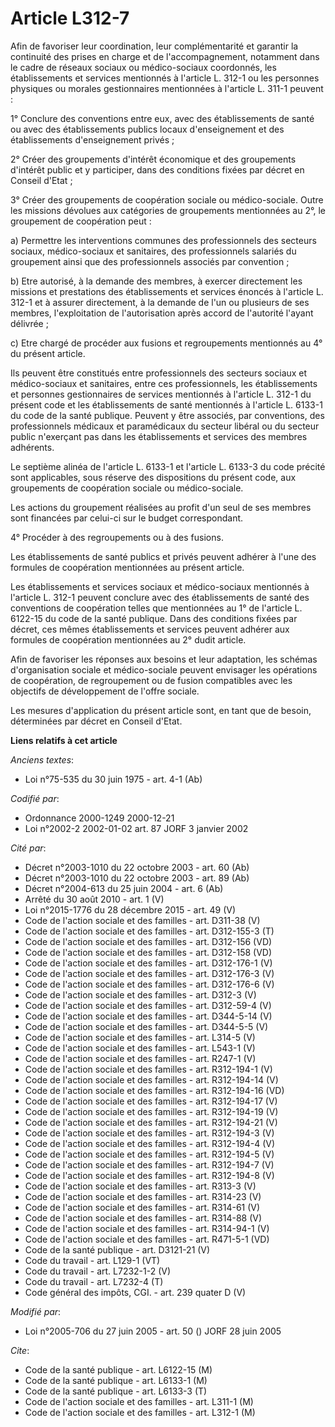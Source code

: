 # Article L312-7

Afin de favoriser leur coordination, leur complémentarité et garantir la continuité des prises en charge et de
l'accompagnement, notamment dans le cadre de réseaux sociaux ou médico-sociaux coordonnés, les établissements et services
mentionnés à l'article L. 312-1 ou les personnes physiques ou morales gestionnaires mentionnées à l'article L. 311-1
peuvent :

1° Conclure des conventions entre eux, avec des établissements de santé ou avec des établissements publics locaux
d'enseignement et des établissements d'enseignement privés ;

2° Créer des groupements d'intérêt économique et des groupements d'intérêt public et y participer, dans des conditions fixées
par décret en Conseil d'Etat ;

3° Créer des groupements de coopération sociale ou médico-sociale. Outre les missions dévolues aux catégories de groupements
mentionnées au 2°, le groupement de coopération peut :

a) Permettre les interventions communes des professionnels des secteurs sociaux, médico-sociaux et sanitaires, des
professionnels salariés du groupement ainsi que des professionnels associés par convention ;

b) Etre autorisé, à la demande des membres, à exercer directement les missions et prestations des établissements et services
énoncés à l'article L. 312-1 et à assurer directement, à la demande de l'un ou plusieurs de ses membres, l'exploitation de
l'autorisation après accord de l'autorité l'ayant délivrée ;

c) Etre chargé de procéder aux fusions et regroupements mentionnés au 4° du présent article.

Ils peuvent être constitués entre professionnels des secteurs sociaux et médico-sociaux et sanitaires, entre ces
professionnels, les établissements et personnes gestionnaires de services mentionnés à l'article L. 312-1 du présent code et
les établissements de santé mentionnés à l'article L. 6133-1 du code de la santé publique. Peuvent y être associés, par
conventions, des professionnels médicaux et paramédicaux du secteur libéral ou du secteur public n'exerçant pas dans les
établissements et services des membres adhérents.

Le septième alinéa de l'article L. 6133-1 et l'article L. 6133-3 du code précité sont applicables, sous réserve des
dispositions du présent code, aux groupements de coopération sociale ou médico-sociale.

Les actions du groupement réalisées au profit d'un seul de ses membres sont financées par celui-ci sur le budget
correspondant.

4° Procéder à des regroupements ou à des fusions.

Les établissements de santé publics et privés peuvent adhérer à l'une des formules de coopération mentionnées au présent
article.

Les établissements et services sociaux et médico-sociaux mentionnés à l'article L. 312-1 peuvent conclure avec des
établissements de santé des conventions de coopération telles que mentionnées au 1° de l'article L. 6122-15 du code de la
santé publique. Dans des conditions fixées par décret, ces mêmes établissements et services peuvent adhérer aux formules de
coopération mentionnées au 2° dudit article.

Afin de favoriser les réponses aux besoins et leur adaptation, les schémas d'organisation sociale et médico-sociale peuvent
envisager les opérations de coopération, de regroupement ou de fusion compatibles avec les objectifs de développement de
l'offre sociale.

Les mesures d'application du présent article sont, en tant que de besoin, déterminées par décret en Conseil d'Etat.

**Liens relatifs à cet article**

_Anciens textes_:

  - Loi n°75-535 du 30 juin 1975 - art. 4-1 (Ab)

_Codifié par_:

  - Ordonnance 2000-1249 2000-12-21
  - Loi n°2002-2 2002-01-02 art. 87 JORF 3 janvier 2002

_Cité par_:

  - Décret n°2003-1010 du 22 octobre 2003 - art. 60 (Ab)
  - Décret n°2003-1010 du 22 octobre 2003 - art. 89 (Ab)
  - Décret n°2004-613 du 25 juin 2004 - art. 6 (Ab)
  - Arrêté du 30 août 2010 - art. 1 (V)
  - Loi n°2015-1776 du 28 décembre 2015 - art. 49 (V)
  - Code de l'action sociale et des familles - art. D311-38 (V)
  - Code de l'action sociale et des familles - art. D312-155-3 (T)
  - Code de l'action sociale et des familles - art. D312-156 (VD)
  - Code de l'action sociale et des familles - art. D312-158 (VD)
  - Code de l'action sociale et des familles - art. D312-176-1 (V)
  - Code de l'action sociale et des familles - art. D312-176-3 (V)
  - Code de l'action sociale et des familles - art. D312-176-6 (V)
  - Code de l'action sociale et des familles - art. D312-3 (V)
  - Code de l'action sociale et des familles - art. D312-59-4 (V)
  - Code de l'action sociale et des familles - art. D344-5-14 (V)
  - Code de l'action sociale et des familles - art. D344-5-5 (V)
  - Code de l'action sociale et des familles - art. L314-5 (V)
  - Code de l'action sociale et des familles - art. L543-1 (V)
  - Code de l'action sociale et des familles - art. R247-1 (V)
  - Code de l'action sociale et des familles - art. R312-194-1 (V)
  - Code de l'action sociale et des familles - art. R312-194-14 (V)
  - Code de l'action sociale et des familles - art. R312-194-16 (VD)
  - Code de l'action sociale et des familles - art. R312-194-17 (V)
  - Code de l'action sociale et des familles - art. R312-194-19 (V)
  - Code de l'action sociale et des familles - art. R312-194-21 (V)
  - Code de l'action sociale et des familles - art. R312-194-3 (V)
  - Code de l'action sociale et des familles - art. R312-194-4 (V)
  - Code de l'action sociale et des familles - art. R312-194-5 (V)
  - Code de l'action sociale et des familles - art. R312-194-7 (V)
  - Code de l'action sociale et des familles - art. R312-194-8 (V)
  - Code de l'action sociale et des familles - art. R313-3 (V)
  - Code de l'action sociale et des familles - art. R314-23 (V)
  - Code de l'action sociale et des familles - art. R314-61 (V)
  - Code de l'action sociale et des familles - art. R314-88 (V)
  - Code de l'action sociale et des familles - art. R314-94-1 (V)
  - Code de l'action sociale et des familles - art. R471-5-1 (VD)
  - Code de la santé publique - art. D3121-21 (V)
  - Code du travail - art. L129-1 (VT)
  - Code du travail - art. L7232-1-2 (V)
  - Code du travail - art. L7232-4 (T)
  - Code général des impôts, CGI. - art. 239 quater D (V)

_Modifié par_:

  - Loi n°2005-706 du 27 juin 2005 - art. 50 () JORF 28 juin 2005

_Cite_:

  - Code de la santé publique - art. L6122-15 (M)
  - Code de la santé publique - art. L6133-1 (M)
  - Code de la santé publique - art. L6133-3 (T)
  - Code de l'action sociale et des familles - art. L311-1 (M)
  - Code de l'action sociale et des familles - art. L312-1 (M)
